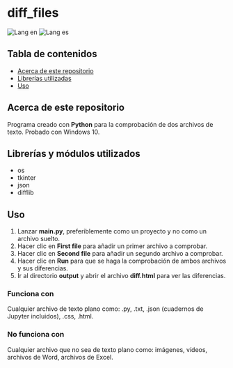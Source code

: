 # diff_files

![Lang en](https://img.shields.io/badge/lang-en-blue?style=flat&link=https%3A%2F%2Fgithub.com%2Fian-ani%2Fdiff_files%2Fblob%2Fmain%2FREADME.md)
![Lang es](https://img.shields.io/badge/lang-es-red?style=flat&link=https%3A%2F%2Fgithub.com%2Fian-ani%2Fdiff_files%2Fblob%2Fmain%2FREADME.es.md)

## Tabla de contenidos

- [Acerca de este repositorio](#Acerca-de-este-repositorio)
- [Librerías utilizadas](#Librerías-utilizadas)
- [Uso](#Uso)

## Acerca de este repositorio

Programa creado con **Python** para la comprobación de dos archivos de texto.
Probado con Windows 10.

## Librerías y módulos utilizados

- os
- tkinter
- json
- difflib

## Uso

1. Lanzar **main.py**, preferiblemente como un proyecto y no como un archivo suelto.
2. Hacer clic en **First file** para añadir un primer archivo a comprobar.
3. Hacer clic en **Second file** para añadir un segundo archivo a comprobar.
4. Hacer clic en **Run** para que se haga la comprobación de ambos archivos y sus diferencias.
5. Ir al directorio **output** y abrir el archivo **diff.html** para ver las diferencias.

### Funciona con

Cualquier archivo de texto plano como: .py, .txt, .json (cuadernos de Jupyter incluidos), .css, .html.

### No funciona con

Cualquier archivo que no sea de texto plano como: imágenes, vídeos, archivos de Word, archivos de Excel.